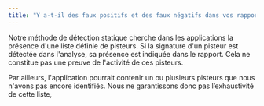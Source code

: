 ```yaml
---
title: "Y a-t-il des faux positifs et des faux négatifs dans vos rapports ?"
---
```


Notre méthode de détection statique cherche dans les applications la présence d'une liste définie de pisteurs. Si la signature d'un pisteur est détectée dans l'analyse, sa présence est indiquée dans le rapport. Cela ne constitue pas une preuve de l'activité de ces pisteurs.

Par ailleurs, l'application pourrait contenir un ou plusieurs pisteurs que nous n'avons pas encore identifiés. Nous ne garantissons donc pas l’exhaustivité de cette liste,

